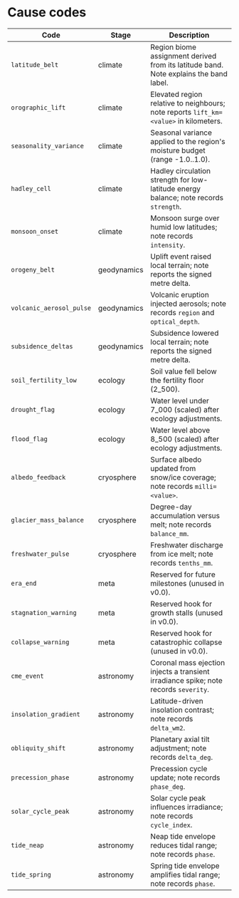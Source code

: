 # Cause codes

| Code | Stage | Description |
| ---- | ----- | ----------- |
| `latitude_belt` | climate | Region biome assignment derived from its latitude band. Note explains the band label. |
| `orographic_lift` | climate | Elevated region relative to neighbours; note reports `lift_km=<value>` in kilometers. |
| `seasonality_variance` | climate | Seasonal variance applied to the region's moisture budget (range -1.0..1.0). |
| `hadley_cell` | climate | Hadley circulation strength for low-latitude energy balance; note records `strength`. |
| `monsoon_onset` | climate | Monsoon surge over humid low latitudes; note records `intensity`. |
| `orogeny_belt` | geodynamics | Uplift event raised local terrain; note reports the signed metre delta. |
| `volcanic_aerosol_pulse` | geodynamics | Volcanic eruption injected aerosols; note records `region` and `optical_depth`. |
| `subsidence_deltas` | geodynamics | Subsidence lowered local terrain; note reports the signed metre delta. |
| `soil_fertility_low` | ecology | Soil value fell below the fertility floor (2_500). |
| `drought_flag` | ecology | Water level under 7_000 (scaled) after ecology adjustments. |
| `flood_flag` | ecology | Water level above 8_500 (scaled) after ecology adjustments. |
| `albedo_feedback` | cryosphere | Surface albedo updated from snow/ice coverage; note records `milli=<value>`. |
| `glacier_mass_balance` | cryosphere | Degree-day accumulation versus melt; note records `balance_mm`. |
| `freshwater_pulse` | cryosphere | Freshwater discharge from ice melt; note records `tenths_mm`. |
| `era_end` | meta | Reserved for future milestones (unused in v0.0). |
| `stagnation_warning` | meta | Reserved hook for growth stalls (unused in v0.0). |
| `collapse_warning` | meta | Reserved hook for catastrophic collapse (unused in v0.0). |
| `cme_event` | astronomy | Coronal mass ejection injects a transient irradiance spike; note records `severity`. |
| `insolation_gradient` | astronomy | Latitude-driven insolation contrast; note records `delta_wm2`. |
| `obliquity_shift` | astronomy | Planetary axial tilt adjustment; note records `delta_deg`. |
| `precession_phase` | astronomy | Precession cycle update; note records `phase_deg`. |
| `solar_cycle_peak` | astronomy | Solar cycle peak influences irradiance; note records `cycle_index`. |
| `tide_neap` | astronomy | Neap tide envelope reduces tidal range; note records `phase`. |
| `tide_spring` | astronomy | Spring tide envelope amplifies tidal range; note records `phase`. |
